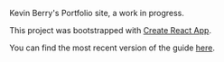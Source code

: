 Kevin Berry's Portfolio site, a work in progress.

This project was bootstrapped with [Create React App](https://github.com/facebookincubator/create-react-app).

You can find the most recent version of the guide [here](https://github.com/facebookincubator/create-react-app/blob/master/packages/react-scripts/template/README.md).
